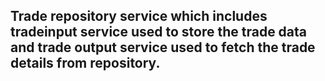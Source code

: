 ## Trade repository service which includes tradeinput service used to store the trade data and trade output service used to fetch the trade details from repository.

